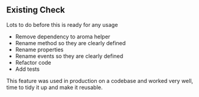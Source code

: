 ## Existing Check

Lots to do before this is ready for any usage

* Remove dependency to aroma helper
* Rename method so they are clearly defined
* Rename properties
* Rename events so they are clearly defined
* Refactor code
* Add tests

This feature was used in production on a codebase and worked very well, time to tidy it up and make it reusable.
